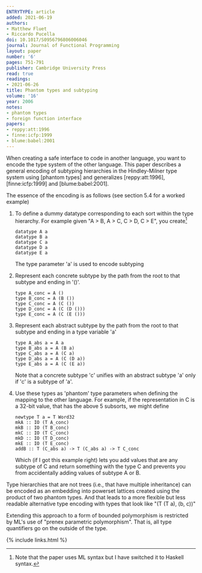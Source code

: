 ```yaml
---
ENTRYTYPE: article
added: 2021-06-19
authors:
- Matthew Fluet
- Riccardo Pucella
doi: 10.1017/S0956796806006046
journal: Journal of Functional Programming
layout: paper
number: '6'
pages: 751-791
publisher: Cambridge University Press
read: true
readings:
- 2021-06-26
title: Phantom types and subtyping
volume: '16'
year: 2006
notes:
- phantom types
- foreign function interface
papers:
- reppy:att:1996
- finne:icfp:1999
- blume:babel:2001
---
```


When creating a safe interface to code in another language, you want
to encode the type system of the other language.
This paper describes a general encoding of subtyping hierarchies
in the Hindley-Milner type system using [phantom types]
and generalizes [reppy:att:1996], [finne:icfp:1999]
and [blume:babel:2001].

The essence of the encoding is as follows (see section 5.4 for a worked example)

1. To define a dummy datatype corresponding to each sort within the type
   hierarchy. For example given "A > B, A > C, C > D, C > E", you create[^haskell-syntax]

   [^haskell-syntax]:
       Note that the paper uses ML syntax but I have switched it to Haskell syntax.

   ```
   datatype A a
   datatype B a
   datatype C a
   datatype D a
   datatype E a
   ```

   The type parameter 'a' is used to encode subtyping

2. Represent each concrete subtype by the path from the root to that subtype
   and ending in '()'.

   ```
   type A_conc = A ()
   type B_conc = A (B ())
   type C_conc = A (C ())
   type D_conc = A (C (D ()))
   type E_conc = A (C (E ()))
   ```


3. Represent each abstract subtype by the path from the root to that subtype
   and ending in a type variable 'a'

   ```
   type A_abs a = A a
   type B_abs a = A (B a)
   type C_abs a = A (C a)
   type D_abs a = A (C (D a))
   type E_abs a = A (C (E a))
   ```

   Note that a concrete subtype 'c' unifies with an abstract subtype 'a' only
   if 'c' is a subtype of 'a'.

4. Use these types as 'phantom' type parameters when defining the mapping to
   the other language.  For example, if the representation in C is a
   32-bit value, that has the above 5 subsorts, we might define

   ```
   newtype T a = T Word32
   mkA :: IO (T A_conc)
   mkB :: IO (T B_conc)
   mkC :: IO (T C_conc)
   mkD :: IO (T D_conc)
   mkE :: IO (T E_conc)
   addB :: T (C_abs a) -> T (C_abs a) -> T C_conc
   ```

   Which (if I got this example right) lets you add values that are
   any subtype of C and return something with the type C and prevents
   you from accidentally adding values of subtype A or B.

Type hierarchies that are not trees (i.e., that have multiple inheritance)
can be encoded as an embedding into powerset lattices created using 
the product of two phantom types.
And that leads to a more flexible but less readable alternative type encoding
with types that look like "(T (T a), (b, c))"

Extending this approach to a form of bounded polymorphism is restricted
by ML's use of "prenex parametric polymorphism". That is, all type quantifiers
go on the outside of the type.

{% include links.html %}
